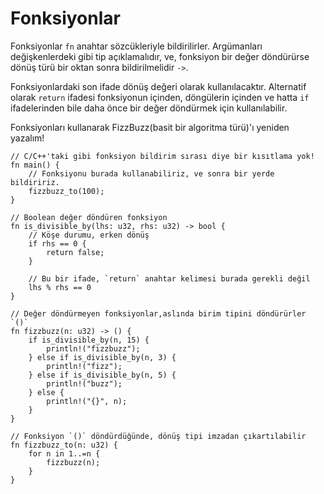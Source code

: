 # Fonksiyonlar

Fonksiyonlar `fn` anahtar sözcükleriyle bildirilirler. Argümanları değişkenlerdeki gibi tip açıklamalıdır, ve, fonksiyon bir değer döndürürse dönüş türü bir oktan sonra bildirilmelidir `->`.

Fonksiyonlardaki son ifade dönüş değeri olarak kullanılacaktır.
Alternatif olarak `return` ifadesi fonksiyonun içinden, döngülerin içinden ve hatta `if` ifadelerinden bile daha önce bir değer döndürmek için kullanılabilir.

Fonksiyonları kullanarak FizzBuzz(basit bir algoritma türü)'ı yeniden yazalım!

```rust,editable
// C/C++'taki gibi fonksiyon bildirim sırası diye bir kısıtlama yok!
fn main() {
    // Fonksiyonu burada kullanabiliriz, ve sonra bir yerde bildiririz.
    fizzbuzz_to(100);
}

// Boolean değer döndüren fonksiyon
fn is_divisible_by(lhs: u32, rhs: u32) -> bool {
    // Köşe durumu, erken dönüş
    if rhs == 0 {
        return false;
    }

    // Bu bir ifade, `return` anahtar kelimesi burada gerekli değil
    lhs % rhs == 0
}

// Değer döndürmeyen fonksiyonlar,aslında birim tipini döndürürler `()`
fn fizzbuzz(n: u32) -> () {
    if is_divisible_by(n, 15) {
        println!("fizzbuzz");
    } else if is_divisible_by(n, 3) {
        println!("fizz");
    } else if is_divisible_by(n, 5) {
        println!("buzz");
    } else {
        println!("{}", n);
    }
}

// Fonksiyon `()` döndürdüğünde, dönüş tipi imzadan çıkartılabilir
fn fizzbuzz_to(n: u32) {
    for n in 1..=n {
        fizzbuzz(n);
    }
}
```
